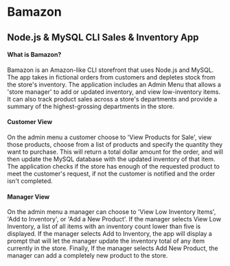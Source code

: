 # Bamazon
## Node.js & MySQL CLI Sales & Inventory App

#### What is Bamazon?
Bamazon is an Amazon-like CLI storefront that uses Node.js and MySQL. The app takes in fictional orders from customers and depletes stock from the store's inventory. The application includes an Admin Menu that allows a 'store manager' to add or updated inventory, and view low-inventory items. It can also track product sales across a store's departments and provide a summary of the highest-grossing departments in the store.


#### Customer View 
On the admin menu a customer choose to 'View Products for Sale', view those products, choose from a list of products and specify the quantity they want to purchase. This will return a total dollar amount for the order, and will then update the MySQL database with the updated inventory of that item. The application checks if the store has enough of the requested product to meet the customer's request, if not the customer is notified and the order isn't completed.

#### Manager View 
On the admin menu a manager can choose to 'View Low Inventory Items', 'Add to Inventory', or 'Add a New Product'. If the manager selects View Low Inventory, a list of all items with an inventory count lower than five is displayed. If the manager selects Add to Inventory, the app will display a prompt that will let the manager update the inventory total of any item currently in the store. Finally, If the  manager selects Add New Product, the manager can add a completely new product to the store.